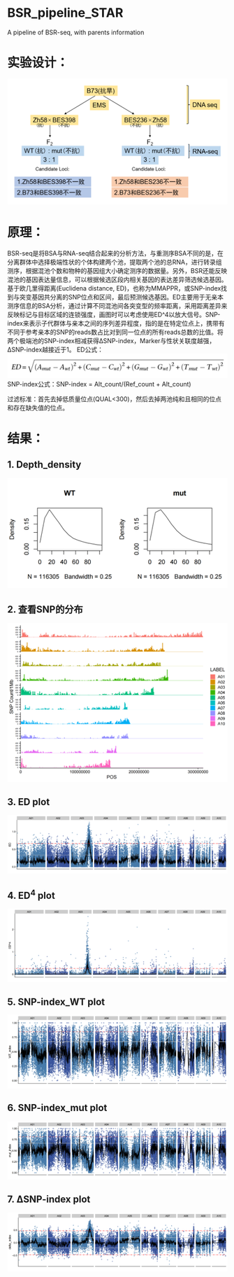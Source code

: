 # BSR_pipeline_STAR
A pipeline of BSR-seq, with parents information
# 实验设计：
![image](https://github.com/LiuBinhahaha/Figs/blob/main/BSR_pipeline/trail_design.png)
# 原理：
BSR-seq是将BSA与RNA-seq结合起来的分析方法，与重测序BSA不同的是，在分离群体中选择极端性状的个体构建两个池，提取两个池的总RNA，进行转录组测序，根据混池个数和物种的基因组大小确定测序的数据量。另外，BSR还能反映混池的基因表达量信息，可以根据候选区段内相关基因的表达差异筛选候选基因。基于欧几里得距离(Euclidena distance, ED)，也称为MMAPPR，或SNP-index找到与突变基因共分离的SNP位点和区间，最后预测候选基因。ED主要用于无亲本测序信息的BSA分析，通过计算不同混池间各突变型的频率距离，采用距离差异来反映标记与目标区域的连锁强度，画图时可以考虑使用ED^4以放大信号。SNP-index来表示子代群体与亲本之间的序列差异程度，指的是在特定位点上，携带有不同于参考亲本的SNP的reads数占比对到同一位点的所有reads总数的比值。将两个极端池的SNP-index相减获得ΔSNP-index，Marker与性状关联度越强，ΔSNP-index越接近于1。
ED公式：![image](https://github.com/LiuBinhahaha/Figs/blob/main/BSR_pipeline/ED1.png)
SNP-index公式：SNP-index = Alt_count/(Ref_count + Alt_count)

过滤标准：首先去掉低质量位点(QUAL<300)，然后去掉两池纯和且相同的位点和存在缺失值的位点。

# 结果：
## 1. Depth_density
![image](https://github.com/LiuBinhahaha/Figs/blob/main/BSR_pipeline/depth_desity.png)

## 2. 查看SNP的分布
![image](https://github.com/LiuBinhahaha/Figs/blob/main/BSR_pipeline/SNP_distribution_histogram.png)

## 3. ED plot
![image](https://github.com/LiuBinhahaha/Figs/blob/main/BSR_pipeline/SWL6_ED.png)

## 4. ED<sup>4</sup> plot
![image](https://github.com/LiuBinhahaha/Figs/blob/main/BSR_pipeline/SWL6_ED4.png)

## 5. SNP-index_WT plot
![image](https://github.com/LiuBinhahaha/Figs/blob/main/BSR_pipeline/SWL6_WT_index.png)

## 6. SNP-index_mut plot
![image](https://github.com/LiuBinhahaha/Figs/blob/main/BSR_pipeline/SWL6_mut_index.png)

## 7. ΔSNP-index plot
![image](https://github.com/LiuBinhahaha/Figs/blob/main/BSR_pipeline/SWL6_delta_index.png)
